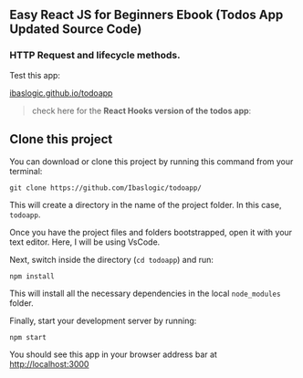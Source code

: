 ## Easy React JS for Beginners Ebook (Todos App Updated Source Code)

### HTTP Request and lifecycle methods.

Test this app:

[ibaslogic.github.io/todoapp](https://ibaslogic.github.io/todoapp/)

> check here for the **React Hooks version of the todos app**:

## Clone this project

You can download or clone this project by running this command from your terminal:

```
git clone https://github.com/Ibaslogic/todoapp/
```

This will create a directory in the name of the project folder. In this case, `todoapp`.

Once you have the project files and folders bootstrapped, open it with your text editor. Here, I will be using VsCode.

Next, switch inside the directory (`cd todoapp`) and run:

```
npm install
```

This will install all the necessary dependencies in the local `node_modules` folder.

Finally, start your development server by running:

```
npm start
```

You should see this app in your browser address bar at [http://localhost:3000](http://localhost:3000)
